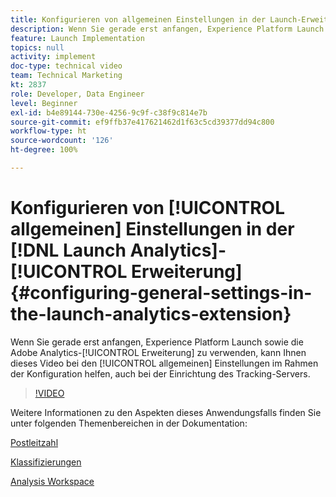 ```yaml
---
title: Konfigurieren von allgemeinen Einstellungen in der Launch-Erweiterung für Analytics
description: Wenn Sie gerade erst anfangen, Experience Platform Launch sowie die Adobe Analytics-Erweiterung zu verwenden, kann Ihnen dieses Video bei den allgemeinen Einstellungen im Rahmen der Konfiguration helfen, auch bei der Einrichtung des Tracking-Servers.
feature: Launch Implementation
topics: null
activity: implement
doc-type: technical video
team: Technical Marketing
kt: 2837
role: Developer, Data Engineer
level: Beginner
exl-id: b4e89144-730e-4256-9c9f-c38f9c814e7b
source-git-commit: ef9ffb37e417621462d1f63c5cd39377dd94c800
workflow-type: ht
source-wordcount: '126'
ht-degree: 100%

---
```


# Konfigurieren von [!UICONTROL allgemeinen] Einstellungen in der [!DNL Launch Analytics]-[!UICONTROL Erweiterung] {#configuring-general-settings-in-the-launch-analytics-extension}

Wenn Sie gerade erst anfangen, Experience Platform Launch sowie die Adobe Analytics-[!UICONTROL Erweiterung] zu verwenden, kann Ihnen dieses Video bei den [!UICONTROL allgemeinen] Einstellungen im Rahmen der Konfiguration helfen, auch bei der Einrichtung des Tracking-Servers.

>[!VIDEO](https://video.tv.adobe.com/v/27093/?quality=9)

Weitere Informationen zu den Aspekten dieses Anwendungsfalls finden Sie unter folgenden Themenbereichen in der Dokumentation:

[Postleitzahl](https://experienceleague.adobe.com/docs/analytics/components/dimensions/zip-code.html?lang=de)

[Klassifizierungen](https://experienceleague.adobe.com/docs/analytics/components/classifications/c-classifications.html?lang=de)

[Analysis Workspace](https://experienceleague.adobe.com/docs/analytics/analyze/analysis-workspace/analysis-workspace-features.html?lang=de)
